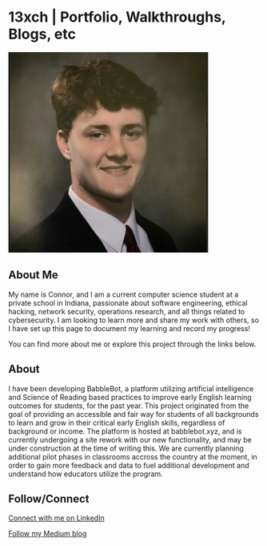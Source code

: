 # 13xch | Portfolio, Walkthroughs, Blogs, etc

![Headshot](/webcontent/images/headshot.jpg)

## About Me 

My name is Connor, and I am a current computer science student at a private school in Indiana, passionate about software engineering, ethical hacking, network security, operations research, and all things related to cybersecurity. I am looking to learn more and share my work with others, so I have set up this page to document my learning and record my progress!

You can find more about me or explore this project through the links below.

## About

I have been developing BabbleBot, a platform utilizing artificial intelligence and Science of Reading based practices to improve early English learning outcomes for students, for the past year. This project originated from the goal of providing an accessible and fair way for students of all backgrounds to learn and grow in their critical early English skills, regardless of background or income. The platform is hosted at babblebot.xyz, and is currently undergoing a site rework with our new functionality, and may be under construction at the time of writing this. We are currently planning additional pilot phases in classrooms accross the country at the moment, in order to gain more feedback and data to fuel additional development and understand how educators utilize the program.

## Follow/Connect

[Connect with me on LinkedIn](https://www.linkedin.com/in/heitmanconnor/)

[Follow my Medium blog](https://medium.com/@13xch)
